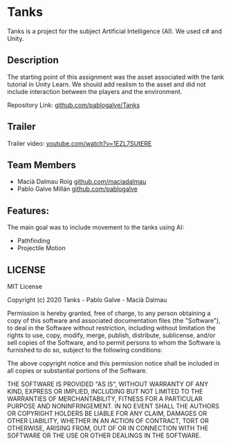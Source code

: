 # Tanks
Tanks is a project for the subject Artificial Intelligence (AI).
We used c# and Unity.

## Description
The starting point of this assignment was the asset associated with the tank tutorial in Unity Learn. We should add realism to the asset and did not include interaction between the players and the environment.

Repository Link: [github.com/pablogalve/Tanks](https://github.com/pablogalve/Tanks)

## Trailer
Trailer video: [youtube.com/watch?v=1EZL7SUtERE](https://www.youtube.com/watch?v=1EZL7SUtERE)

## Team Members
- Macià Dalmau Roig [github.com/maciadalmau](https://github.com/maciadalmau)
- Pablo Galve Millán [github.com/pablogalve](https://github.com/pablogalve)

## Features:
The main goal was to include movement to the tanks using AI:
- Pathfinding
- Projectile Motion

## LICENSE
MIT License

Copyright (c) 2020 Tanks - Pablo Galve - Macià Dalmau

Permission is hereby granted, free of charge, to any person obtaining a copy
of this software and associated documentation files (the "Software"), to deal
in the Software without restriction, including without limitation the rights
to use, copy, modify, merge, publish, distribute, sublicense, and/or sell
copies of the Software, and to permit persons to whom the Software is
furnished to do so, subject to the following conditions:

The above copyright notice and this permission notice shall be included in all
copies or substantial portions of the Software.

THE SOFTWARE IS PROVIDED "AS IS", WITHOUT WARRANTY OF ANY KIND, EXPRESS OR
IMPLIED, INCLUDING BUT NOT LIMITED TO THE WARRANTIES OF MERCHANTABILITY,
FITNESS FOR A PARTICULAR PURPOSE AND NONINFRINGEMENT. IN NO EVENT SHALL THE
AUTHORS OR COPYRIGHT HOLDERS BE LIABLE FOR ANY CLAIM, DAMAGES OR OTHER
LIABILITY, WHETHER IN AN ACTION OF CONTRACT, TORT OR OTHERWISE, ARISING FROM,
OUT OF OR IN CONNECTION WITH THE SOFTWARE OR THE USE OR OTHER DEALINGS IN THE
SOFTWARE.